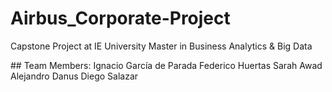 # Airbus_Corporate-Project

Capstone Project at IE University
Master in Business Analytics & Big Data

## Team Members:
Ignacio García de Parada
Federico Huertas
Sarah Awad
Alejandro Danus
Diego Salazar
